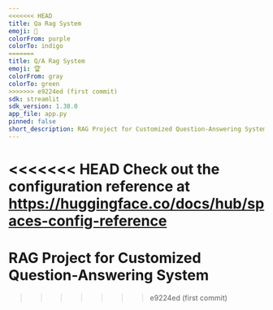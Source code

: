```yaml
---
<<<<<<< HEAD
title: Qa Rag System
emoji: 🏢
colorFrom: purple
colorTo: indigo
=======
title: Q/A Rag System
emoji: 🏆
colorFrom: gray
colorTo: green
>>>>>>> e9224ed (first commit)
sdk: streamlit
sdk_version: 1.38.0
app_file: app.py
pinned: false
short_description: RAG Project for Customized Question-Answering System
---
```


<<<<<<< HEAD
Check out the configuration reference at https://huggingface.co/docs/hub/spaces-config-reference
=======
# RAG Project for Customized Question-Answering System
>>>>>>> e9224ed (first commit)
